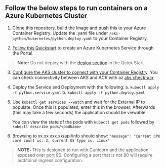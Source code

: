## Follow the below steps to run containers on a Azure Kubernetes Cluster

1. Clone this repository, build the Image and push this to your Azure Container Registry. Update the .yaml file under `/aks-python/kubernetes/python.deploy.yaml` to your Container Registry.

2. [Follow this Quickstart](https://docs.microsoft.com/en-us/azure/aks/learn/quick-kubernetes-deploy-portal?tabs=azure-cli) to create an Azure Kubernetes Service through the Portal.
  > **Note:** Do not deploy with the [deploy section](https://docs.microsoft.com/en-us/azure/aks/learn/quick-kubernetes-deploy-portal?tabs=azure-cli#deploy-the-application) in the Quick Start

3. [Configure the AKS cluster to connect with your Container Registry](https://docs.microsoft.com/en-us/azure/aks/cluster-container-registry-integration?toc=%2Fazure%2Fcontainer-registry%2Ftoc.json&bc=%2Fazure%2Fcontainer-registry%2Fbreadcrumb%2Ftoc.json&tabs=azure-cli#configure-acr-integration-for-existing-aks-clusters). You can check connectivity between AKS and ACR with az [aks check-acr](https://docs.microsoft.com/en-us/cli/azure/aks?view=azure-cli-latest#az-aks-check-acr)

4. Deploy the Service and Deployment with the following:
   a. `kubectl apply -f python.service.yaml`
   b. `kubectl apply -f python.deploy.yaml`

5. Use `kubectl get services --watch` and wait for the External IP to populate. Once this is populated, enter this in the browser. Afterwards (this may take a few seconds) the application should be viewable.

    You can view the state of the pods with `kubectl get pods` followed by `kubectl describe pods/<podName>`

6. Browsing to xx.xx.xxx.xx/api/info should show: `"message": "Current CPU core count is: 2. Current OS type is: Linux"`


> **NOTE:** This is designed to run with Gunicorn and the application exposed over port 80. Configuring a port that is not 80 will require additional ingress configuration.